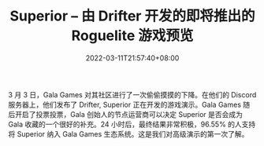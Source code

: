 ﻿---
title: "Superior – 由 Drifter 开发的即将推出的 Roguelite 游戏预览"
date: 2022-03-11T21:57:40+08:00
lastmod: 2022-03-11T16:45:40+08:00
draft: false
authors: ["Darcy"]
description: "3 月 3 日，Gala Games 对其社区进行了一次偷偷摸摸的下降。在他们的 Discord 服务器上，他们发布了 Drifter, Superior 正在开发的游戏演示。Gala Games 随后开启了投票投票，Gala 创始人的节点运营商可以决定 Superior 是否会成为 Gala 收藏的一个很好的补充。24 小时后，最终结果非常积极，96.55% 的人支持将 Superior 纳入 Gala Games 生态系统。这是我们对高级演示的第一次了解。"
featuredImage: "superior-preview-of-gala-games-upcoming-roguelite-developed-by-drifter.jpeg"
tags: ["Virtual World","虚拟世界","Play to Earn"]
categories: ["news"]
news: ["虚拟世界"]
weight: 
lightgallery: true
pinned: false
recommend: false
recommend1: false
---

3 月 3 日，Gala Games 对其社区进行了一次偷偷摸摸的下降。在他们的 Discord 服务器上，他们发布了 Drifter, Superior 正在开发的游戏演示。Gala Games 随后开启了投票投票，Gala 创始人的节点运营商可以决定 Superior 是否会成为 Gala 收藏的一个很好的补充。24 小时后，最终结果非常积极，96.55% 的人支持将 Superior 纳入 Gala Games 生态系统。这是我们对高级演示的第一次了解。

<!--more-->


